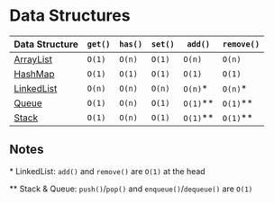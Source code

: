 # Data Structures

| Data Structure                                                      | `get()` | `has()` | `set()` | `add()`    | `remove()` |
| ------------------------------------------------------------------- | ------- | ------- | ------- | ---------- | ---------- |
| [ArrayList](https://en.wikipedia.org/wiki/Dynamic_array)            | `O(1)`  | `O(n)`  | `O(1)`  | `O(n)`     | `O(n)`     |
| [HashMap](https://en.wikipedia.org/wiki/Hash_table)                 | `O(1)`  | `O(1)`  | `O(1)`  | `O(1)`     | `O(1)`     |
| [LinkedList](https://en.wikipedia.org/wiki/Linked_list)             | `O(n)`  | `O(n)`  | `O(n)`  | `O(n)`\*   | `O(n)`\*   |
| [Queue](<https://en.wikipedia.org/wiki/Queue_(abstract_data_type)>) | `O(1)`  | `O(n)`  | `O(1)`  | `O(1)`\*\* | `O(1)`\*\* |
| [Stack](<https://en.wikipedia.org/wiki/Stack_(abstract_data_type)>) | `O(1)`  | `O(n)`  | `O(1)`  | `O(1)`\*\* | `O(1)`\*\* |

## Notes

\* LinkedList: `add()` and `remove()` are `O(1)` at the head

\*\* Stack & Queue: `push()`/`pop()` and `enqueue()`/`dequeue()` are `O(1)`
